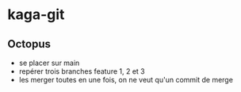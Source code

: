 # kaga-git


## Octopus

- se placer sur main
- repérer trois branches feature 1, 2 et 3
- les merger toutes en une fois, on ne veut qu'un commit de merge
